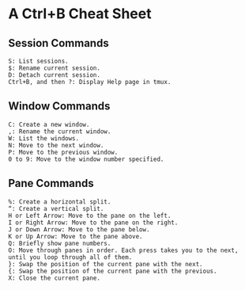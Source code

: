 # A Ctrl+B Cheat Sheet

## Session Commands

    S: List sessions.
    $: Rename current session.
    D: Detach current session.
    Ctrl+B, and then ?: Display Help page in tmux.

## Window Commands

    C: Create a new window.
    ,: Rename the current window.
    W: List the windows.
    N: Move to the next window.
    P: Move to the previous window.
    0 to 9: Move to the window number specified.

## Pane Commands

    %: Create a horizontal split.
    “: Create a vertical split.
    H or Left Arrow: Move to the pane on the left.
    I or Right Arrow: Move to the pane on the right.
    J or Down Arrow: Move to the pane below.
    K or Up Arrow: Move to the pane above.
    Q: Briefly show pane numbers.
    O: Move through panes in order. Each press takes you to the next, until you loop through all of them.
    }: Swap the position of the current pane with the next.
    {: Swap the position of the current pane with the previous.
    X: Close the current pane.
